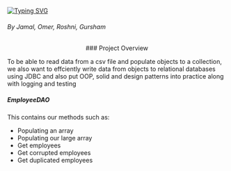 [![Typing SVG](https://readme-typing-svg.herokuapp.com?font=Fira+Code&size=30&pause=1000&vCenter=true&width=435&lines=Employee+CSV+Project)](https://git.io/typing-svg)

###### By Jamal, Omer, Roshni, Gursham

<p align="center"> ### Project Overview </p>
To be able to read data from a csv file and populate objects to a collection, we also want to effciently write data from
objects to relational databases using JDBC and also put OOP, solid and design patterns into practice along with logging and testing

##### EmployeeDAO
This contains our methods such as:

- Populating an array
- Populating our large array
- Get employees
- Get corrupted employees
- Get duplicated employees

